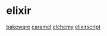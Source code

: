 # elixir

[bakeware](https://github.com/bake-bake-bake/bakeware)
[caramel](https://github.com/AbstractMachinesLab/caramel)
[elchemy](https://github.com/wende/elchemy)
[elixirscript](https://github.com/elixirscript/elixirscript)
